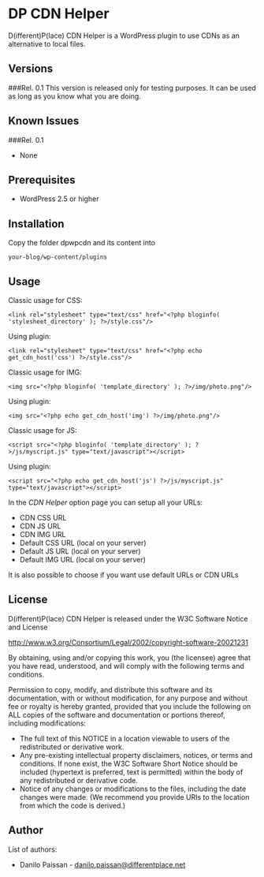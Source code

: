 DP CDN Helper
===============

D(ifferent)P(lace) CDN Helper is a WordPress plugin to use CDNs as an alternative to local files.

Versions
--------
###Rel. 0.1
This version is released only for testing purposes. It can be used as long as you know what you are doing.

Known Issues
------------
###Rel. 0.1
* None

Prerequisites
-------------
* WordPress 2.5 or higher

Installation
------------
Copy the folder dpwpcdn and its content into 

	your-blog/wp-content/plugins

Usage
-----
Classic usage for CSS:

	<link rel="stylesheet" type="text/css" href="<?php bloginfo( 'stylesheet_directory' ); ?>/style.css"/>
	
Using plugin:

	<link rel="stylesheet" type="text/css" href="<?php echo get_cdn_host('css') ?>/style.css"/>
	
Classic usage for IMG:

	<img src="<?php bloginfo( 'template_directory' ); ?>/img/photo.png"/>
	
Using plugin:

	<img src="<?php echo get_cdn_host('img') ?>/img/photo.png"/>
	
Classic usage for JS:

	<script src="<?php bloginfo( 'template_directory' ); ?>/js/myscript.js" type="text/javascript"></script>
	
Using plugin:

	<script src="<?php echo get_cdn_host('js') ?>/js/myscript.js" type="text/javascript"></script>
	
In the *CDN Helper* option page you can setup all your URLs:

* CDN CSS URL
* CDN JS URL
* CDN IMG URL
* Default CSS URL (local on your server)
* Default JS URL (local on your server)
* Default IMG URL (local on your server)

It is also possible to choose if you want use default URLs or CDN URLs

License
-------
D(ifferent)P(lace) CDN Helper is released under the W3C Software Notice and License 

http://www.w3.org/Consortium/Legal/2002/copyright-software-20021231

By obtaining, using and/or copying this work, you (the licensee) agree that you have read, understood, and will comply with the following terms and conditions.

Permission to copy, modify, and distribute this software and its documentation, with or without modification, for any purpose and without fee or royalty is hereby granted, provided that you include the following on ALL copies of the software and documentation or portions thereof, including modifications:

* The full text of this NOTICE in a location viewable to users of the redistributed or derivative work.
* Any pre-existing intellectual property disclaimers, notices, or terms and conditions. If none exist, the W3C Software Short Notice should be included (hypertext is preferred, text is permitted) within the body of any redistributed or derivative code.
* Notice of any changes or modifications to the files, including the date changes were made. (We recommend you provide URIs to the location from which the code is derived.)

Author
------
List of authors:

* Danilo Paissan - danilo.paissan@differentplace.net